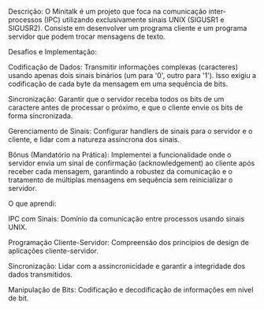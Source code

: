 Descrição: O Minitalk é um projeto que foca na comunicação inter-processos (IPC) utilizando exclusivamente sinais UNIX (SIGUSR1 e SIGUSR2). Consiste em desenvolver um programa cliente e um programa servidor que podem trocar mensagens de texto.

Desafios e Implementação:

Codificação de Dados: Transmitir informações complexas (caracteres) usando apenas dois sinais binários (um para '0', outro para '1'). Isso exigiu a codificação de cada byte da mensagem em uma sequência de bits.

Sincronização: Garantir que o servidor receba todos os bits de um caractere antes de processar o próximo, e que o cliente envie os bits de forma sincronizada.

Gerenciamento de Sinais: Configurar handlers de sinais para o servidor e o cliente, e lidar com a natureza assíncrona dos sinais.

Bônus (Mandatório na Prática): Implementei a funcionalidade onde o servidor envia um sinal de confirmação (acknowledgement) ao cliente após receber cada mensagem, garantindo a robustez da comunicação e o tratamento de múltiplas mensagens em sequência sem reinicializar o servidor.

O que aprendi:

IPC com Sinais: Domínio da comunicação entre processos usando sinais UNIX.

Programação Cliente-Servidor: Compreensão dos princípios de design de aplicações cliente-servidor.

Sincronização: Lidar com a assincronicidade e garantir a integridade dos dados transmitidos.

Manipulação de Bits: Codificação e decodificação de informações em nível de bit.
